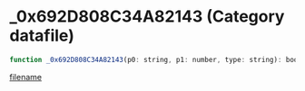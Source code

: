 # _0x692D808C34A82143 (Category datafile)

```js
function _0x692D808C34A82143(p0: string, p1: number, type: string): boolean
```

[filename](_0x692D808C34A82143_m.md ':include')